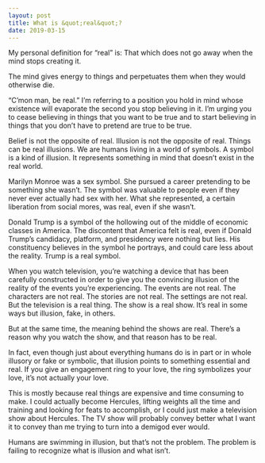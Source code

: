 ```yaml
---
layout: post
title: What is &quot;real&quot;?
date: 2019-03-15
---
```


<p>My personal definition for “real” is: That which does not go away when the mind stops creating it.</p><p>The mind gives energy to things and perpetuates them when they would otherwise die.</p><p>“C’mon man, be real.” I’m referring to a position you hold in mind whose existence will evaporate the second you stop believing in it. I’m urging you to cease believing in things that you want to be true and to start believing in things that you don’t have to pretend are true to be true.</p><p>Belief is not the opposite of real. Illusion is not the opposite of real. Things can be real illusions. We are humans living in a world of symbols. A symbol is a kind of illusion. It represents something in mind that doesn’t exist in the real world.</p><p>Marilyn Monroe was a sex symbol. She pursued a career pretending to be something she wasn’t. The symbol was valuable to people even if they never ever actually had sex with her. What she represented, a certain liberation from social mores, was real, even if she wasn’t.</p><p>Donald Trump is a symbol of the hollowing out of the middle of economic classes in America. The discontent that America felt is real, even if Donald Trump’s candidacy, platform, and presidency were nothing but lies. His constituency believes in the symbol he portrays, and could care less about the reality. Trump is a real symbol.</p><p>When you watch television, you’re watching a device that has been carefully constructed in order to give you the convincing illusion of the reality of the events you’re experiencing. The events are not real. The characters are not real. The stories are not real. The settings are not real. But the television is a real thing. The show is a real show. It’s real in some ways but illusion, fake, in others.</p><p>But at the same time, the meaning behind the shows are real. There’s a reason why you watch the show, and that reason has to be real.</p><p>In fact, even though just about everything humans do is in part or in whole illusory or fake or symbolic, that illusion points to something essential and real. If you give an engagement ring to your love, the ring symbolizes your love, it’s not actually your love.</p><p>This is mostly because real things are expensive and time consuming to make. I could actually become Hercules, lifting weights all the time and training and looking for feats to accomplish, or I could just make a television show about Hercules. The TV show will probably convey better what I want it to convey than me trying to turn into a demigod ever would.</p><p>Humans are swimming in illusion, but that’s not the problem. The problem is failing to recognize what is illusion and what isn’t.</p>
